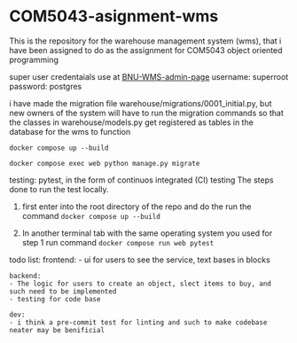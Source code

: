 # COM5043-asignment-wms
This is the repository for the warehouse management system (wms), that i have been assigned to do as the assignment for COM5043 object oriented programming

super user credentaials
use at [BNU-WMS-admin-page](http://localhost:8000/admin/)
username: superroot
password: postgres

i have made the migration file warehouse/migrations/0001_initial.py, but new owners of the system will have to run the migration commands
so that the classes in warehouse/models.py get registered as tables in the database for the wms to function

`docker compose up --build`

`docker compose exec web python manage.py migrate`

testing:
pytest, in the form of continuos integrated (CI) testing
The steps done to run the test locally.

1. first enter into the root directory of the repo and do the run the command
    `docker compose up --build`

2. In another terminal tab with the same operating system you used for step 1 run command 
    `docker compose run web pytest`


todo list:
    frontend:
    - ui for users to see the service, text bases in blocks

    backend:
    - The logic for users to create an object, slect items to buy, and such need to be implemented
    - testing for code base

    dev:
    - i think a pre-commit test for linting and such to make codebase neater may be benificial 